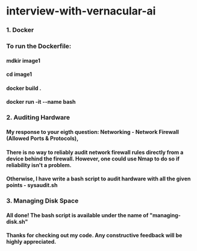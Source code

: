 # interview-with-vernacular-ai

### 1. Docker 

### To run the Dockerfile:
#### mdkir image1
#### cd image1
#### docker build .
#### docker run -it --name <custom-container-name> <image-id> bash


### 2. Auditing Hardware
#### My response to your eigth question: Networking - Network Firewall (Allowed Ports & Protocols), 
#### There is no way to reliably audit network firewall rules directly from a device behind the firewall. However, one could use Nmap to do so if reliability isn't a problem.
#### Otherwise, I have write a bash script to audit hardware with all the given points - sysaudit.sh


### 3. Managing Disk Space
#### All done! The bash script is available under the name of "managing-disk.sh"

#### Thanks for checking out my code. Any constructive feedback will be highly appreciated.
